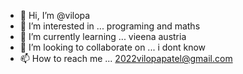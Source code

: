 - 👋 Hi, I’m @vilopa
- 👀 I’m interested in ... programing and maths
- 🌱 I’m currently learning ... vieena austria
- 💞️ I’m looking to collaborate on ... i dont know 
- 📫 How to reach me ... 2022vilopapatel@gmail.com

<!---
vilopa/vilopa is a ✨ special ✨ repository because its `README.md` (this file) appears on your GitHub profile.
You can click the Preview link to take a look at your changes.
--->
